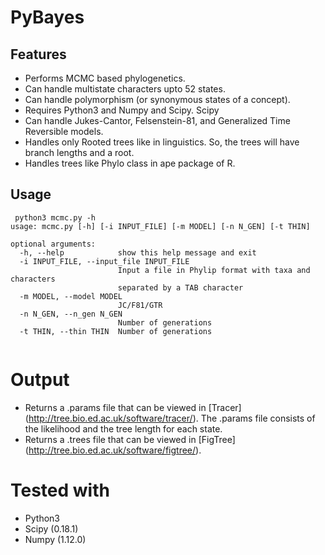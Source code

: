 # PyBayes
## Features

- Performs MCMC based phylogenetics.
- Can handle multistate characters upto 52 states.
- Can handle polymorphism (or synonymous states of a concept).
- Requires Python3 and Numpy and Scipy. Scipy
- Can handle Jukes-Cantor, Felsenstein-81, and Generalized Time Reversible models.
- Handles only Rooted trees like in linguistics. So, the trees will have branch lengths and a root.
- Handles trees like Phylo class in ape package of R.


## Usage
```
 python3 mcmc.py -h
usage: mcmc.py [-h] [-i INPUT_FILE] [-m MODEL] [-n N_GEN] [-t THIN]

optional arguments:
  -h, --help            show this help message and exit
  -i INPUT_FILE, --input_file INPUT_FILE
                        Input a file in Phylip format with taxa and characters
                        separated by a TAB character
  -m MODEL, --model MODEL
                        JC/F81/GTR
  -n N_GEN, --n_gen N_GEN
                        Number of generations
  -t THIN, --thin THIN  Number of generations
  
  ```
# Output
- Returns a .params file that can be viewed in [Tracer] (http://tree.bio.ed.ac.uk/software/tracer/). The .params file consists of the likelihood and the tree length for each state.
- Returns a .trees file that can be viewed in [FigTree] (http://tree.bio.ed.ac.uk/software/figtree/).

# Tested with
- Python3
- Scipy (0.18.1)
- Numpy (1.12.0)
 
